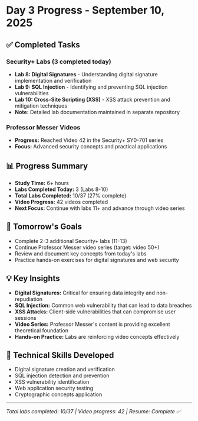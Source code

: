 # Day 3 Progress - September 10, 2025

## ✅ Completed Tasks

### Security+ Labs (3 completed today)
- **Lab 8: Digital Signatures** - Understanding digital signature implementation and verification
- **Lab 9: SQL Injection** - Identifying and preventing SQL injection vulnerabilities  
- **Lab 10: Cross-Site Scripting (XSS)** - XSS attack prevention and mitigation techniques
- **Note:** Detailed lab documentation maintained in separate repository

### Professor Messer Videos
- **Progress:** Reached Video 42 in the Security+ SY0-701 series
- **Focus:** Advanced security concepts and practical applications

## 📊 Progress Summary
- **Study Time:** 6+ hours
- **Labs Completed Today:** 3 (Labs 8-10)
- **Total Labs Completed:** 10/37 (27% complete)
- **Video Progress:** 42 videos completed
- **Next Focus:** Continue with labs 11+ and advance through video series

## 🎯 Tomorrow's Goals
- Complete 2-3 additional Security+ labs (11-13)
- Continue Professor Messer video series (target: video 50+)
- Review and document key concepts from today's labs
- Practice hands-on exercises for digital signatures and web security

## 💡 Key Insights
- **Digital Signatures:** Critical for ensuring data integrity and non-repudiation
- **SQL Injection:** Common web vulnerability that can lead to data breaches
- **XSS Attacks:** Client-side vulnerabilities that can compromise user sessions
- **Video Series:** Professor Messer's content is providing excellent theoretical foundation
- **Hands-on Practice:** Labs are reinforcing video concepts effectively

## 🔧 Technical Skills Developed
- Digital signature creation and verification
- SQL injection detection and prevention
- XSS vulnerability identification
- Web application security testing
- Cryptographic concepts application

---
*Total labs completed: 10/37 | Video progress: 42 | Resume: Complete ✅*

